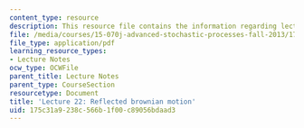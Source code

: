 ```yaml
---
content_type: resource
description: This resource file contains the information regarding lecture 22.
file: /media/courses/15-070j-advanced-stochastic-processes-fall-2013/175c31a9238c566b1f00c89056bdaad3_MIT15_070JF13_Lec22.pdf
file_type: application/pdf
learning_resource_types:
- Lecture Notes
ocw_type: OCWFile
parent_title: Lecture Notes
parent_type: CourseSection
resourcetype: Document
title: 'Lecture 22: Reflected brownian motion'
uid: 175c31a9-238c-566b-1f00-c89056bdaad3
---
```

